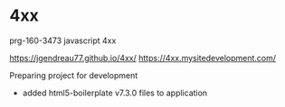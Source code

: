 # 4xx
prg-160-3473 javascript 4xx

https://jgendreau77.github.io/4xx/
https://4xx.mysitedevelopment.com/

Preparing project for development
- added html5-boilerplate v7.3.0 files to application
